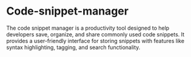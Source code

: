 # Code-snippet-manager
The code snippet manager is a productivity tool designed to help developers save, organize, and share commonly used code snippets. It provides a user-friendly interface for storing snippets with features like syntax highlighting, tagging, and search functionality. 
